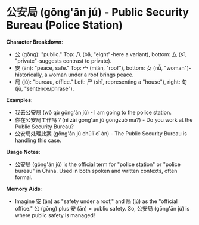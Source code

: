 # **公安局 (gōng'ān jú) - Public Security Bureau (Police Station)**

**Character Breakdown**:  
- 公 (gōng): "public." Top: 八 (bā, "eight"-here a variant), bottom: 厶 (sī, "private"-suggests contrast to private).  
- 安 (ān): "peace, safe." Top: 宀 (mián, "roof"), bottom: 女 (nǚ, "woman")-historically, a woman under a roof brings peace.  
- 局 (jú): "bureau, office." Left: 尸 (shī, representing a "house"), right: 句 (jù, "sentence/phrase").

**Examples**:  
- 我去公安局 (wǒ qù gōng'ān jú) - I am going to the police station.  
- 你在公安局工作吗？(nǐ zài gōng'ān jú gōngzuò ma?) - Do you work at the Public Security Bureau?  
- 公安局处理此案 (gōng'ān jú chǔlǐ cǐ àn) - The Public Security Bureau is handling this case.

**Usage Notes**:  
- 公安局 (gōng'ān jú) is the official term for "police station" or "police bureau" in China. Used in both spoken and written contexts, often formal.

**Memory Aids**:  
- Imagine 安 (ān) as "safety under a roof," and 局 (jú) as the "official office." 公 (gōng) plus 安 (ān) = public safety. So, 公安局 (gōng'ān jú) is where public safety is managed!